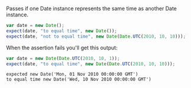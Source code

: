 Passes if one Date instance represents the same time as another Date instance.

```js
var date = new Date();
expect(date, "to equal time", new Date());
expect(date, "not to equal time", new Date(Date.UTC(2010, 10, 10)));
```

When the assertion fails you'll get this output:

```js
var date = new Date(Date.UTC(2010, 10, 1));
expect(date, "to equal time", new Date(Date.UTC(2010, 10, 10)));
```

```output
expected new Date('Mon, 01 Nov 2010 00:00:00 GMT')
to equal time new Date('Wed, 10 Nov 2010 00:00:00 GMT')
```
